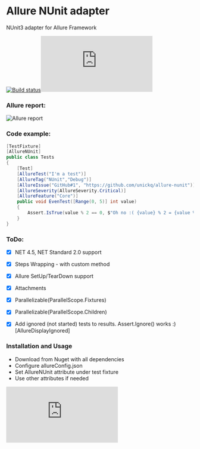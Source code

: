# Allure NUnit adapter
NUnit3 adapter for Allure Framework 

[![Build status](https://ci.appveyor.com/api/projects/status/5nomj0qw25bo8gnv?svg=true)](https://ci.appveyor.com/project/unickq/allure-nunit)[![NuGet](http://flauschig.ch/nubadge.php?id=NUnit.Allure)](https://www.nuget.org/packages/NUnit.Allure)

### Allure report:

![Allure report](https://raw.githubusercontent.com/unickq/allure-nunit/master/AllureScreen.png)

### Code example:

```cs
[TestFixture]
[AllureNUnit]
public class Tests
{
    [Test]
    [AllureTest("I'm a test")]
    [AllureTag("NUnit","Debug")]
    [AllureIssue("GitHub#1", "https://github.com/unickq/allure-nunit")]
    [AllureSeverity(AllureSeverity.Critical)]
    [AllureFeature("Core")]
    public void EvenTest([Range(0, 5)] int value)
    {
        Assert.IsTrue(value % 2 == 0, $"Oh no :( {value} % 2 = {value % 2}" );
    }
}
```  

### ToDo:
- [x] NET 4.5, NET Standard 2.0 support
- [x] Steps Wrapping - with custom method
- [x] Allure SetUp/TearDown support
- [x] Attachments
- [x] Parallelizable(ParallelScope.Fixtures)
- [x] Parallelizable(ParallelScope.Children)
- [x] Add ignored (not started) tests to results. Assert.Ignore() works :) [AllureDisplayIgnored]


### Installation and Usage
- Download from Nuget with all dependencies
- Configure allureConfig.json
- Set AllureNUnit attribute under test fixture
- Use other attributes if needed

[![NuGet](http://flauschig.ch/nubadge.php?id=NUnit.Allure)](https://www.nuget.org/packages/NUnit.Allure)